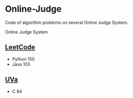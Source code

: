 Online-Judge
============

Code of algorithm problems on several Online Judge System.

Online Judge System

## [LeetCode](https://oj.leetcode.com/)

* Python 150
* Java 103

## [UVa](http://uva.onlinejudge.org/)

* C 84
